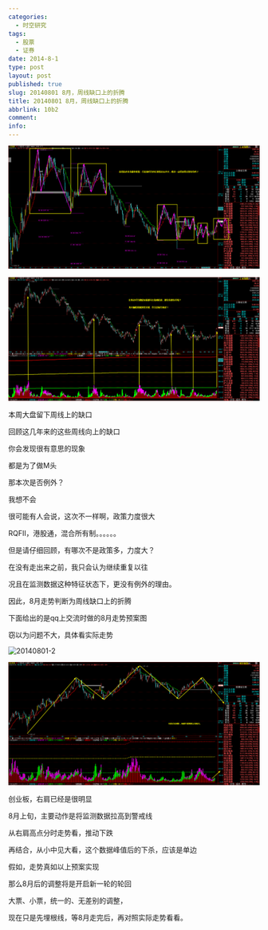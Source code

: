 ```yaml
---
categories:
  - 时空研究
tags:
  - 股票
  - 证券
date: 2014-8-1
type: post
layout: post
published: true
slug: 20140801 8月，周线缺口上的折腾
title: 20140801 8月，周线缺口上的折腾
abbrlink: 10b2
comment:
info:
---
```

![20140801-0](/images/20140801-0.gif)

![20140801-1](/images/20140801-1.gif)

本周大盘留下周线上的缺口

回顾这几年来的这些周线向上的缺口

你会发现很有意思的现象

都是为了做M头

那本次是否例外？

我想不会

很可能有人会说，这次不一样啊，政策力度很大

RQFII，港股通，混合所有制。。。。。。

但是请仔细回顾，有哪次不是政策多，力度大？

在没有走出来之前，我只会认为继续重复以往

况且在监测数据这种特征状态下，更没有例外的理由。


因此，8月走势判断为周线缺口上的折腾

下面给出的是qq上交流时做的8月走势预案图

窃以为问题不大，具体看实际走势

![20140801-2](/images/20140801-2.gif)

![20140801-3](/images/20140801-3.gif)

创业板，右肩已经是很明显

8月上旬，主要动作是将监测数据拉高到警戒线

从右肩高点分时走势看，推动下跌

再结合，从小中见大看，这个数据峰值后的下杀，应该是单边


假如，走势真如以上预案实现

那么8月后的调整将是开启新一轮的轮回

大票、小票，统一的、无差别的调整，

现在只是先埋根线，等8月走完后，再对照实际走势看看。
